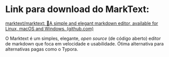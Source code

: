 # Link para download do MarkText:

[marktext/marktext: 📝A simple and elegant markdown editor, available for Linux, macOS and Windows. (github.com)](https://github.com/marktext/marktext)

O Marktext é um simples, elegante, *open source* (de código aberto) editor de markdown que foca em velocidade e usabilidade. Ótima alternativa para alternativas pagas como o Typora.
